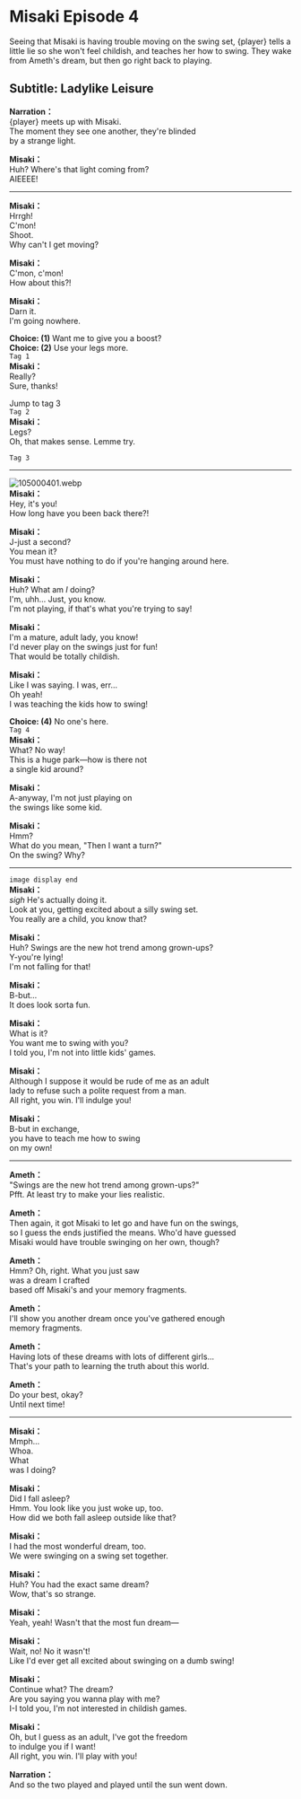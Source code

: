 # Misaki Episode 4
Seeing that Misaki is having trouble moving on the swing set, {player} tells a little lie so she won't feel childish, and teaches her how to swing. They wake from Ameth's dream, but then go right back to playing.
  
## Subtitle: Ladylike Leisure
  
**Narration：**  
{player} meets up with Misaki.  
The moment they see one another, they're blinded  
by a strange light.  
  
**Misaki：**  
Huh? Where's that light coming from?  
AIEEEE!  
  

---  
  
**Misaki：**  
Hrrgh!  
C'mon!  
Shoot.  
Why can't I get moving?  
  
**Misaki：**  
C'mon, c'mon!  
How about this?!  
  
**Misaki：**  
Darn it.  
I'm going nowhere.  
  
**Choice: (1)**  Want me to give you a boost?  
**Choice: (2)**  Use your legs more.  
`Tag 1`  
**Misaki：**  
Really?  
Sure, thanks!  
  
Jump to tag 3  
`Tag 2`  
**Misaki：**  
Legs?  
Oh, that makes sense. Lemme try.  
  
`Tag 3`  

---  
  
![105000401.webp](https://redive.estertion.win/card/story/105000401.webp)  
**Misaki：**  
Hey, it's you!  
How long have you been back there?!  
  
**Misaki：**  
J-just a second?  
You mean it?  
You must have nothing to do if you're hanging around here.  
  
**Misaki：**  
Huh? What am *I* doing?  
I'm, uhh... Just, you know.  
I'm not playing, if that's what you're trying to say!  
  
**Misaki：**  
I'm a mature, adult lady, you know!  
I'd never play on the swings just for fun!  
That would be totally childish.  
  
**Misaki：**  
Like I was saying. I was, err...  
Oh yeah!  
I was teaching the kids how to swing!  
  
**Choice: (4)**  No one's here.  
`Tag 4`  
**Misaki：**  
What? No way!  
This is a huge park—how is there not  
a single kid around?  
  
**Misaki：**  
A-anyway, I'm not just playing on  
the swings like some kid.  
  
**Misaki：**  
Hmm?  
What do you mean, \"Then I want a turn?\"  
On the swing? Why?  
  

---  
  
`image display end`  
**Misaki：**  
*sigh* He's actually doing it.  
Look at you, getting excited about a silly swing set.  
You really are a child, you know that?  
  
**Misaki：**  
Huh? Swings are the new hot trend among grown-ups?  
Y-you're lying!  
I'm not falling for that!  
  
**Misaki：**  
B-but...  
It does look sorta fun.  
  
**Misaki：**  
What is it?  
You want me to swing with you?  
I told you, I'm not into little kids' games.  
  
**Misaki：**  
Although I suppose it would be rude of me as an adult  
lady to refuse such a polite request from a man.  
All right, you win. I'll indulge you!  
  
**Misaki：**  
B-but in exchange,  
you have to teach me how to swing  
on my own!  
  

---  
  
**Ameth：**  
\"Swings are the new hot trend among grown-ups?\"  
Pfft. At least try to make your lies realistic.  
  
**Ameth：**  
Then again, it got Misaki to let go and have fun on the swings,  
so I guess the ends justified the means. Who'd have guessed  
Misaki would have trouble swinging on her own, though?  
  
**Ameth：**  
Hmm? Oh, right. What you just saw  
 was a dream I crafted  
based off Misaki's and your memory fragments.  
  
**Ameth：**  
I'll show you another dream once you've gathered enough  
memory fragments.  
  
**Ameth：**  
Having lots of these dreams with lots of different girls...  
That's your path to learning the truth about this world.  
  
**Ameth：**  
Do your best, okay?  
Until next time!  
  

---  
  
**Misaki：**  
Mmph...  
Whoa.  
What  
was I doing?  
  
**Misaki：**  
Did I fall asleep?  
Hmm. You look like you just woke up, too.  
How did we both fall asleep outside like that?  
  
**Misaki：**  
I had the most wonderful dream, too.  
We were swinging on a swing set together.  
  
**Misaki：**  
Huh? You had the exact same dream?  
Wow, that's so strange.  
  
**Misaki：**  
Yeah, yeah! Wasn't that the most fun dream—  
  
**Misaki：**  
Wait, no! No it wasn't!  
Like I'd ever get all excited about swinging on a dumb swing!  
  
**Misaki：**  
Continue what? The dream?  
Are you saying you wanna play with me?  
I-I told you, I'm not interested in childish games.  
  
**Misaki：**  
Oh, but I guess as an adult, I've got the freedom  
to indulge you if I want!  
All right, you win. I'll play with you!  
  
**Narration：**  
And so the two played and played until the sun went down.  
